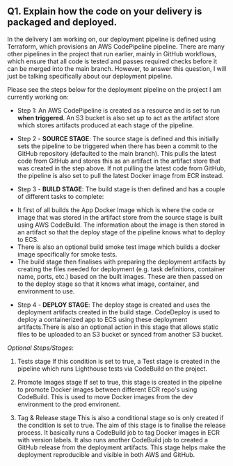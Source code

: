 ## Q1. Explain how the code on your delivery is packaged and deployed.

In the delivery I am working on, our deployment pipeline is defined using Terraform, which provisions an AWS CodePipeline pipeline.
There are many other pipelines in the project that run earlier, mainly in GitHub workflows, which ensure that all code is tested and passes required checks before it can be merged into the main branch. However, to answer this question, I will just be talking specifically about our deployment pipeline.

Please see the steps below for the deployment pipeline on the project I am currently working on:

* Step 1:
An AWS CodePipeline is created as a resource and is set to run **when triggered**. An S3 bucket is also set up to act as the
artifact store which stores artifacts produced at each stage of the pipeline.

* Step 2 - **SOURCE STAGE**:
The source stage is defined and this initially sets the pipeline to be triggered when there has been a commit to the GitHub 
repository (defaulted to the main branch). This pulls the latest code from GitHub and stores this as an artifact in the artifact store that was created in the step above. If not pulling the latest code from GitHub, the pipeline is also set to pull the latest Docker image from ECR instead.

* Step 3 - **BUILD STAGE**:
The build stage is then defined and has a couple of different tasks to complete:
- It first of all builds the App Docker Image which is where the code or image that was stored in the artifact store from the source stage is built using AWS CodeBuild. The information about the image is then stored in an artifact so that the deploy stage of the pipeline knows what to deploy to ECS.
- There is also an optional build smoke test image which builds a docker image specifically for smoke tests.
- The build stage then finalises with preparing the deployment artifacts by creating the files needed for deployment 
(e.g. task definitions, container name, ports, etc.) based on the built images. These are then passed on to the deploy stage so that it knows what image, container, and environment to use. 

* Step 4 - **DEPLOY STAGE**:
The deploy stage is created and uses the deployment artifacts created in the build stage. CodeDeploy is used to deploy a 
containerized app to ECS using these deployment artifacts.There is also an optional action in this stage that allows static 
files to be uploaded to an S3 bucket or synced from another S3 bucket.



*Optional Steps/Stages*:
1. Tests stage
If this condition is set to true, a Test stage is created in the pipeline which runs Lighthouse tests via CodeBuild on the project.

2. Promote Images stage
If set to true, this stage is created in the pipeline to promote Docker images between different ECR repo's using CodeBuild. 
This is used to move Docker images from the dev environment to the prod environent.

3. Tag & Release stage 
This is also a conditional stage so is only created if the condition is set to true. The aim of this stage is to finalise the
release process. It basically runs a CodeBuild job to tag Docker images in ECR with version labels. It also runs another CodeBuild job to created a GitHub release from the deployment artifacts. This stage helps make the deployment reproducible and visible in both AWS and GitHub.